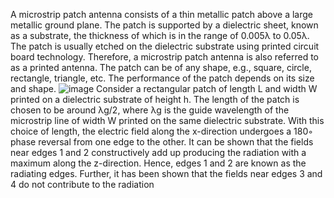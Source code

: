 A microstrip patch antenna consists of a thin metallic patch above a large metallic ground plane. The patch is supported by a dielectric sheet, known as a substrate, the thickness of which is in the range of 0.005λ to 0.05λ. The patch is usually etched on the dielectric substrate using printed circuit board technology. Therefore, a microstrip patch antenna is also referred to as a printed antenna. The patch can be of any shape, e.g., square, circle, rectangle, triangle, etc. The performance of the patch depends on its size and shape.
![image](https://github.com/ani171/Antennas/assets/97838595/ba87a9d1-0b99-4677-bf1b-94001a9569e5)
Consider a rectangular patch of length L and width W printed on a dielectric substrate of height h. The length of the patch is chosen to be around λg/2, where λg is the guide wavelength of the microstrip line of width W printed on the same dielectric substrate. With this choice of length, the electric field along the x-direction undergoes a 180◦ phase reversal from one edge to the other. It can be shown that the fields near edges 1 and 2 constructively add up producing the radiation with a maximum along the z-direction. Hence, edges 1 and 2 are known as the radiating edges. Further, it has been shown that the fields near edges 3 and 4 do not contribute to the radiation



